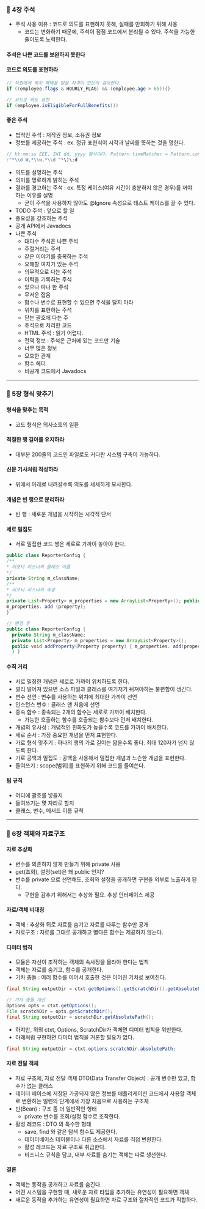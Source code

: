 ### 📌 4장 주석
- 주석 사용 이유 : 코드로 의도를 표현하지 못해,  실패를 만회하기 위해 사용
  - 코드는 변화하기 때문에, 주석이 점점 코드에서 분리될 수 있다. 주석을 가능한 줄이도록 노력한다.

#### 주석은 나쁜 코드를 보완하지 못한다

#### 코드로 의도를 표현하라
```java
// 직원에게 복지 혜택을 받을 자격이 있는지 검사한다.
if ((employee.flags & HOURLY_FLAG) && (employee.age > 65)){}

// 코드로 의도 표현
if (employee.isEligibleForFullBenefits())
```

#### 좋은 주석
- 법적인 주석 : 저작권 정보, 소유권 정보
- 정보를 제공하는 주석 : ex. 정규 표현식이 시각과 날짜를 뜻하는 것을 명한다.
```java
// kk:mm:ss EEE, IWI dd, yyyy 형식이다. Pattern timeMatcher = Pattern.compile(
:"*\\d W,*\\w,*\\d "*\)\;d
```
- 의도를 설명하는 주석
- 의미를 명료하게 밝히는 주석
- 결과를 경고하는 주석 : ex. 특정 케이스(여유 시간이 충분하지 않은 경우)를 꺼야 하는 이유를 설명
  - 굳이 주석을 사용하지 않아도 @Ignore 속성으로 테스트 케이스를 끌 수 있다.
- TODO 주석 : 앞으로 할 일
- 중요성을 강조하는 주석 
- 공개 API에서 Javadocs 
- 나쁜 주석 
  - 대다수 주석은 나쁜 주석
  - 주절거리는 주석
  - 같은 이야기를 중복하는 주석
  - 오해할 여지가 있는 주석
  - 의무적으로 다는 주석
  - 이력을 기록하는 주석
  - 있으나 마나 한 주석
  - 무서운 잡음
  - 함수나 변수로 표현할 수 있으면 주석을 달지 마라
  - 위치를 표현하는 주석
  - 닫는 괄호에 다는 주
  - 주석으로 처리한 코드
  - HTML 주석 : 읽기 어렵다.
  - 전역 정보 : 주석은 근처에 있는 코드만 기술
  - 너무 많은 정보
  - 모호한 관계
  - 함수 헤더
  - 비공개 코드에서 Javadocs

--- 
### 📌 5장 형식 맞추기
#### 형식을 맞추는 목적
- 코드 형식은 의사소토의 일환

#### 적절한 행 길이를 유지하라
- 대부분 200줄의 코드인 파일로도 커다란 시스템 구축이 가능하다.

#### 신문 기사처럼 작성하라
- 위에서 아래로 내려갈수록 의도를 세세하게 묘사한다.

#### 개념은 빈 행으로 분리하라
- 빈 행 : 새로운 개념을 시작하는 시각적 단서

#### 세로 밀집도
- 서로 밀집한 코드 행은 세로로 가까이 놓아야 한다.
```java
public class ReporterConfig {
/**
* 리포터 리스너의 클래스 이름
*/
private String m_className;
/**
* 리포터 리스너의 속성
*/
private List<Property> m_properties = new ArrayList<Property>(); public void addProperty(Property property) {
m_properties. add (property);
}

// 변경 후
public class ReporterConfig {
  private String m_className;
  private List<Property> m_properties = new ArrayList<Property>();
  public void addProperty(Property property) { m_properties. add(property);
  } }
```

#### 수직 거리
- 서로 밀접한 개념은 세로로 가까이 위치하도록 한다.
- 멀리 떨어져 있으면 소스 파일과 클래스를 여기저기 뒤져야하는 불편함이 생긴다.
- 변수 선언 : 변수를 사용하는 위치에 최대한 가까이 선언
- 인스턴스 변수 : 클래스 맨 처음에 선언
- 종속 함수 : 종속되는 2개의 함수는 세로로 가까이 배치한다.
  - 가능한 호출하는 함수를 호출되는 함수보다 먼저 배치한다.
- 개념의 유사성 : 개념적인 친화도가 높을수록 코드를 가까이 배치한다.
- 세로 순서 : 가장 중요한 개념을 먼저 표현한다.
- 가로 형식 맞추기 : 하나의 행의 가로 길이는 짧을수록 좋다. 최대 120자가 넘지 않도록 한다.
- 가로 공백과 밀집도 : 공백을 사용해서 밀접한 개념과 느슨한 개념을 표현한다.
- 들여쓰기 : scope(범위)를 표현하기 위해 코드를 들여쓴다.


#### 팀 규칙
- 어디에 괄호를 넣을지
- 들여쓰기는 몇 자리로 할지
- 클래스, 변수, 메서드 이름 규칙
--- 
### 📌 6장 객체와 자료구조

#### 자료 추상화
- 변수를 의존하지 않게 만들기 위해 private 사용
- get(조회), 설정(set)은 왜 public 인지?
- 변수를 private 으로 선언해도, 조회와 설정을 공개하면 구현을 외부로 노출하게 된다.
  - 구현을 감추기 위해서는 추상화 필요. 추상 인터페이스 제공

#### 자료/객체 비대칭
- 객체 : 추상화 뒤로 자료를 숨기고 자료를 다루는 함수만 공개
- 자료구조 : 자료를 그대로 공개하고 별다른 함수는 제공하지 않는다.

#### 디미터 법칙
- 모듈은 자신이 조작하는 객체의 속사정을 몰라야 한다는 법칙
- 객체는 자료를 숨기고, 함수를 공개한다.
- 기차 충돌 : 여러 함수를 이어서 호출한 것은 이어진 기차로 보여진다.
```java
final String outputDir = ctxt.getOptions().getScratchDir().getAbsolutePath();

// 기차 충돌 개선
Options opts = ctxt.getOptions();
File scratchDir = opts.getScratchDir();
final String outputDir = scratchDir.getAbsolutePath();
```
- 하지만, 위의 ctxt, Options, ScratchDir가 객체면 디미터 법칙을 위반한다.
- 아래처럼 구현하면 디미터 법칙을 거론할 필요가 없다.
```java
final String outputDir = ctxt.options.scratchDir.absolutePath;
```

#### 자료 전달 객체
- 자료 구조체, 자료 전달 객체 DTO(Data Transfer Object) : 공개 변수만 있고, 함수가 없는 클래스
- 데이터 베이스에 저장된 가공되지 않은 정보를 애플리케이션 코드에서 사용할 객체로 변환하는 일련의 단계에서 가장 처음으로 사용하는 구조체
- 빈(Bean) : 구조 좀 더 일반적인 형태
  - private 변수를 조회/설정 함수로 조작한다.
- 활성 레코드 : DTO 의 특수한 형태
  - save, find 와 같은 탐색 함수도 제공한다.
  - 데이터베이스 테이블이나 다른 소스에서 자료를 직접 변환한다.
  - 활성 레코드는 자료 구조로 취급한다.
  - 비즈니스 규칙을 담고, 내부 자료를 숨기는 객체는 따로 생선한다.

#### 결론
- 객체는 동작을 공개하고 자료를 숨긴다.
- 어떤 시스템을 구현할 때, 새로운 자료 타입을 추가하는 유연성이 필요하면 객체
- 새로운 동작을 추가하는 유연성이 필요하면 자료 구조와 절차적인 코드가 적합하다.
